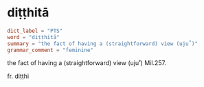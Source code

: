 # diṭṭhitā

``` toml
dict_label = "PTS"
word = "diṭṭhitā"
summary = "the fact of having a (straightforward) view (uju˚)"
grammar_comment = "feminine"
```

the fact of having a (straightforward) view (uju˚) Mil.257.

fr. diṭṭhi

